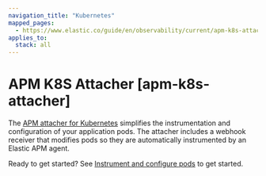 ```yaml
---
navigation_title: "Kubernetes"
mapped_pages:
  - https://www.elastic.co/guide/en/observability/current/apm-k8s-attacher.html
applies_to:
  stack: all
---
```




# APM K8S Attacher [apm-k8s-attacher]


The [APM attacher for Kubernetes](asciidocalypse://docs/apm-k8s-attacher/docs/reference/index.md) simplifies the instrumentation and configuration of your application pods. The attacher includes a webhook receiver that modifies pods so they are automatically instrumented by an Elastic APM agent.

Ready to get started? See [Instrument and configure pods](asciidocalypse://docs/apm-k8s-attacher/docs/reference/apm-get-started-webhook.md) to get started.

